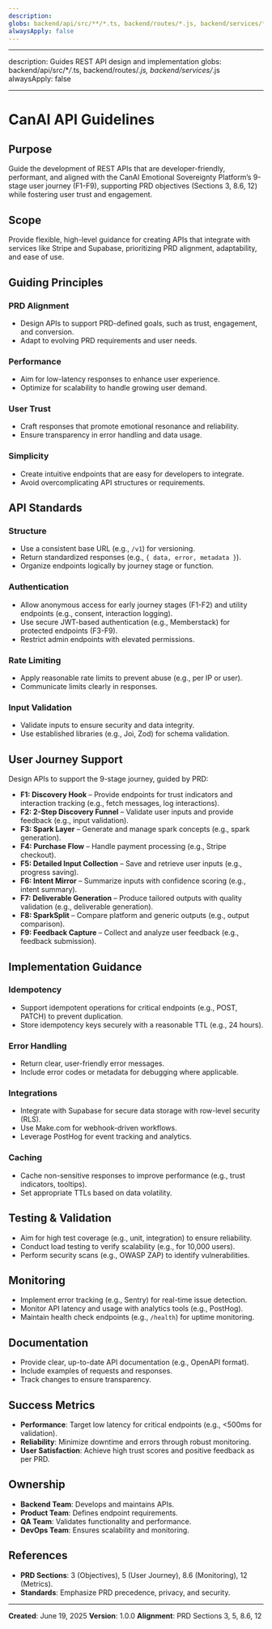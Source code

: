 ```yaml
---
description:
globs: backend/api/src/**/*.ts, backend/routes/*.js, backend/services/*.js
alwaysApply: false
---
```


---

description: Guides REST API design and implementation globs: backend/api/src/\*_/_.ts,
backend/routes/_.js, backend/services/_.js alwaysApply: false

---

# CanAI API Guidelines

## Purpose

Guide the development of REST APIs that are developer-friendly, performant, and aligned with the
CanAI Emotional Sovereignty Platform’s 9-stage user journey (F1-F9), supporting PRD objectives
(Sections 3, 8.6, 12) while fostering user trust and engagement.

## Scope

Provide flexible, high-level guidance for creating APIs that integrate with services like Stripe and
Supabase, prioritizing PRD alignment, adaptability, and ease of use.

## Guiding Principles

### PRD Alignment

- Design APIs to support PRD-defined goals, such as trust, engagement, and conversion.
- Adapt to evolving PRD requirements and user needs.

### Performance

- Aim for low-latency responses to enhance user experience.
- Optimize for scalability to handle growing user demand.

### User Trust

- Craft responses that promote emotional resonance and reliability.
- Ensure transparency in error handling and data usage.

### Simplicity

- Create intuitive endpoints that are easy for developers to integrate.
- Avoid overcomplicating API structures or requirements.

## API Standards

### Structure

- Use a consistent base URL (e.g., `/v1`) for versioning.
- Return standardized responses (e.g., `{ data, error, metadata }`).
- Organize endpoints logically by journey stage or function.

### Authentication

- Allow anonymous access for early journey stages (F1-F2) and utility endpoints (e.g., consent,
  interaction logging).
- Use secure JWT-based authentication (e.g., Memberstack) for protected endpoints (F3-F9).
- Restrict admin endpoints with elevated permissions.

### Rate Limiting

- Apply reasonable rate limits to prevent abuse (e.g., per IP or user).
- Communicate limits clearly in responses.

### Input Validation

- Validate inputs to ensure security and data integrity.
- Use established libraries (e.g., Joi, Zod) for schema validation.

## User Journey Support

Design APIs to support the 9-stage journey, guided by PRD:

- **F1: Discovery Hook** – Provide endpoints for trust indicators and interaction tracking (e.g.,
  fetch messages, log interactions).
- **F2: 2-Step Discovery Funnel** – Validate user inputs and provide feedback (e.g., input
  validation).
- **F3: Spark Layer** – Generate and manage spark concepts (e.g., spark generation).
- **F4: Purchase Flow** – Handle payment processing (e.g., Stripe checkout).
- **F5: Detailed Input Collection** – Save and retrieve user inputs (e.g., progress saving).
- **F6: Intent Mirror** – Summarize inputs with confidence scoring (e.g., intent summary).
- **F7: Deliverable Generation** – Produce tailored outputs with quality validation (e.g.,
  deliverable generation).
- **F8: SparkSplit** – Compare platform and generic outputs (e.g., output comparison).
- **F9: Feedback Capture** – Collect and analyze user feedback (e.g., feedback submission).

## Implementation Guidance

### Idempotency

- Support idempotent operations for critical endpoints (e.g., POST, PATCH) to prevent duplication.
- Store idempotency keys securely with a reasonable TTL (e.g., 24 hours).

### Error Handling

- Return clear, user-friendly error messages.
- Include error codes or metadata for debugging where applicable.

### Integrations

- Integrate with Supabase for secure data storage with row-level security (RLS).
- Use Make.com for webhook-driven workflows.
- Leverage PostHog for event tracking and analytics.

### Caching

- Cache non-sensitive responses to improve performance (e.g., trust indicators, tooltips).
- Set appropriate TTLs based on data volatility.

## Testing & Validation

- Aim for high test coverage (e.g., unit, integration) to ensure reliability.
- Conduct load testing to verify scalability (e.g., for 10,000 users).
- Perform security scans (e.g., OWASP ZAP) to identify vulnerabilities.

## Monitoring

- Implement error tracking (e.g., Sentry) for real-time issue detection.
- Monitor API latency and usage with analytics tools (e.g., PostHog).
- Maintain health check endpoints (e.g., `/health`) for uptime monitoring.

## Documentation

- Provide clear, up-to-date API documentation (e.g., OpenAPI format).
- Include examples of requests and responses.
- Track changes to ensure transparency.

## Success Metrics

- **Performance**: Target low latency for critical endpoints (e.g., <500ms for validation).
- **Reliability**: Minimize downtime and errors through robust monitoring.
- **User Satisfaction**: Achieve high trust scores and positive feedback as per PRD.

## Ownership

- **Backend Team**: Develops and maintains APIs.
- **Product Team**: Defines endpoint requirements.
- **QA Team**: Validates functionality and performance.
- **DevOps Team**: Ensures scalability and monitoring.

## References

- **PRD Sections**: 3 (Objectives), 5 (User Journey), 8.6 (Monitoring), 12 (Metrics).
- **Standards**: Emphasize PRD precedence, privacy, and security.

---

**Created**: June 19, 2025 **Version**: 1.0.0 **Alignment**: PRD Sections 3, 5, 8.6, 12
